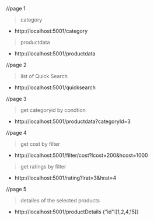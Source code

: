 //page 1
>category
* http://localhost:5001/category

>productdata
* http://localhost:5001/productdata

//page 2
> list of Quick Search
* http://localhost:5001/quicksearch

//page 3
>get categoryid by condtion
* http://localhost:5001/productdata?categoryId=3 

//page 4
>get cost by filter
* http://localhost:5001/filter/cost?lcost=200&hcost=1000

>get ratings by filter
* http://localhost:5001/rating?lrat=3&hrat=4

//page 5
>detailes of the selected products
* http://localhost:5001/productDetails
{"id":[1,2,4,15]}


